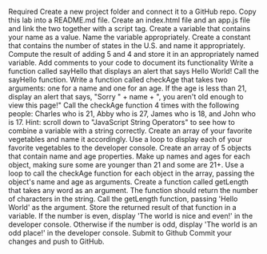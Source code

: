 Required
Create a new project folder and connect it to a GitHub repo. Copy this lab into a README.md file.
Create an index.html file and an app.js file and link the two together with a script tag.
Create a variable that contains your name as a value.
Name the variable appropriately.
Create a constant that contains the number of states in the U.S. and name it appropriately.
Compute the result of adding 5 and 4 and store it in an appropriately named variable.
Add comments to your code to document its functionality
Write a function called sayHello that displays an alert that says Hello World!
Call the sayHello function.
Write a function called checkAge that takes two arguments: one for a name and one for an age. If the age is less than 21, display an alert that says, "Sorry " + name + ", you aren't old enough to view this page!"
Call the checkAge function 4 times with the following people: Charles who is 21, Abby who is 27, James who is 18, and John who is 17.
Hint: scroll down to "JavaScript String Operators" to see how to combine a variable with a string correctly.
Create an array of your favorite vegetables and name it accordingly.
Use a loop to display each of your favorite vegetables to the developer console.
Create an array of 5 objects that contain name and age properties. Make up names and ages for each object, making sure some are younger than 21 and some are 21+.
Use a loop to call the checkAge function for each object in the array, passing the object's name and age as arguments.
Create a function called getLength that takes any word as an argument. The function should return the number of characters in the string.
Call the getLength function, passing 'Hello World' as the argument. Store the returned result of that function in a variable.
If the number is even, display 'The world is nice and even!' in the developer console. Otherwise if the number is odd, display 'The world is an odd place!' in the developer console.
Submit to Github
Commit your changes and push to GitHub.
